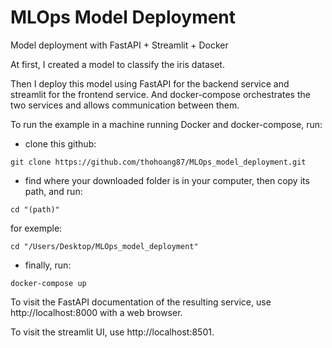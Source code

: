 # MLOps Model Deployment
Model deployment with FastAPI + Streamlit + Docker

At first, I created a model to classify the iris dataset. 

Then I deploy this model using FastAPI for the backend service and streamlit for the frontend service. And docker-compose orchestrates the two services and allows communication between them.

To run the example in a machine running Docker and docker-compose, run:
- clone this github:
```
git clone https://github.com/thohoang87/MLOps_model_deployment.git
```

- find where your downloaded folder is in your computer, then copy its path, and run:
```
cd "(path)"
```
for exemple:
```
cd "/Users/Desktop/MLOps_model_deployment"
```

- finally, run:
```
docker-compose up
```

To visit the FastAPI documentation of the resulting service, use http://localhost:8000 with a web browser.

To visit the streamlit UI, use http://localhost:8501.
